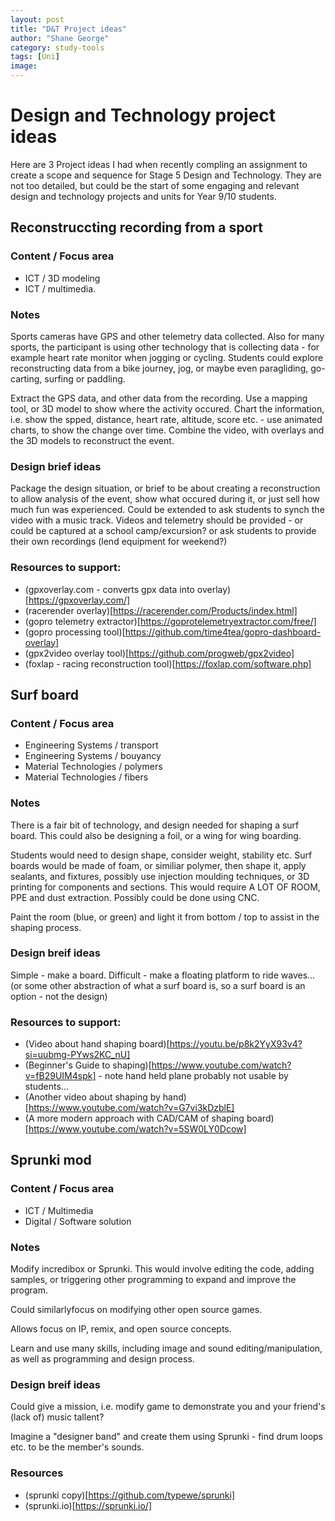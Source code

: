 ```yaml
---
layout: post
title: "D&T Project ideas"
author: "Shane George"
category: study-tools
tags: [Uni]
image: 
---
```


# Design and Technology project ideas #

Here are 3 Project ideas I had when recently compling an assignment to create a scope and sequence for Stage 5 Design and Technology.
They are not too detailed, but could be the start of some engaging and relevant design and technology projects and units for Year 9/10 students.

## Reconstruccting recording from a sport ##

### Content / Focus area ###

- ICT / 3D modeling
- ICT / multimedia.

### Notes ###

Sports cameras have GPS and other telemetry data collected. Also for many sports, the participant is using other technology that is collecting data - for example heart rate monitor when jogging or cycling.
Students could explore reconstructing data from a bike journey, jog, or maybe even paragliding, go-carting, surfing or paddling.

Extract the GPS data, and other data from the recording.
Use a mapping tool, or 3D model to show where the activity occured.
Chart the information, i.e. show the spped, distance, heart rate, altitude, score etc. - use animated charts, to show the change over time.
Combine the video, with overlays and the 3D models to reconstruct the event.

### Design brief ideas ###

Package the design situation, or brief to be about creating a reconstruction to allow analysis of the event, show what occured during it, or just sell how much fun was experienced.
Could be extended to ask students to synch the video with a music track.
Videos and telemetry should be provided - or could be captured at a school camp/excursion? or ask students to provide their own recordings (lend equipment for weekend?)

### Resources to support: ###

* (gpxoverlay.com - converts gpx data into overlay)[https://gpxoverlay.com/]
* (racerender overlay)[https://racerender.com/Products/index.html]
* (gopro telemetry extractor)[https://goprotelemetryextractor.com/free/]
* (gopro processing tool)[https://github.com/time4tea/gopro-dashboard-overlay]
* (gpx2video overlay tool)[https://github.com/progweb/gpx2video]
* (foxlap - racing reconstruction tool)[https://foxlap.com/software.php]


## Surf board ##

### Content / Focus area ###

* Engineering Systems / transport
* Engineering Systems / bouyancy
* Material Technologies / polymers
* Material Technologies / fibers

### Notes ###

There is a fair bit of technology, and design needed for shaping a surf board.
This could also be designing a foil, or a wing for wing boarding.

Students would need to design shape, consider weight, stability etc.
Surf boards would be made of foam, or similiar polymer, then shape it, apply sealants, and fixtures, possibly use injection moulding techniques, or 3D printing for components and sections.
This would require A LOT OF ROOM, PPE and dust extraction.
Possibly could be done using CNC.

Paint the room (blue, or green) and light it from bottom / top to assist in the shaping process.

### Design breif ideas ###

Simple - make a board.
Difficult - make a floating platform to ride waves... (or some other abstraction of what a surf board is, so a surf board is an option - not the design)

### Resources to support: ###

* (Video about hand shaping board)[https://youtu.be/p8k2YyX93v4?si=uubmg-PYws2KC_nU]
* (Beginner's Guide to shaping)[https://www.youtube.com/watch?v=fB29UIM4spk] - note hand held plane probably not usable by students...
* (Another video about shaping by hand)[https://www.youtube.com/watch?v=G7vi3kDzblE]
* (A more modern approach with CAD/CAM of shaping board)[https://www.youtube.com/watch?v=5SW0LY0Dcow]


## Sprunki mod ##

### Content / Focus area ###

* ICT / Multimedia
* Digital / Software solution

### Notes ###

Modify incredibox or Sprunki.
This would involve editing the code, adding samples, or triggering other programming to expand and improve the program.

Could similarlyfocus on modifying other open source games.

Allows focus on IP, remix, and open source concepts.

Learn and use many skills, including image and sound editing/manipulation, as well as programming and design process.

### Design breif ideas ###

Could give a mission, i.e. modify game to demonstrate you and your friend's (lack of) music tallent?

Imagine a "designer band" and create them using Sprunki - find drum loops etc. to be the member's sounds. 

### Resources ###

* (sprunki copy)[https://github.com/typewe/sprunki]
* (sprunki.io)[https://sprunki.io/]


